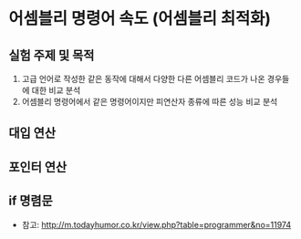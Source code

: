 # 어셈블리 명령어 속도 (어셈블리 최적화)
## 실험 주제 및 목적
1. 고급 언어로 작성한 같은 동작에 대해서 다양한 다른 어셈블리 코드가 나온 경우들에 대한 비교 분석
2. 어셈블리 명령어에서 같은 명령어이지만 피연산자 종류에 따른 성능 비교 분석

## 대입 연산

## 포인터 연산

## if 명렴문

* 참고: http://m.todayhumor.co.kr/view.php?table=programmer&no=11974
